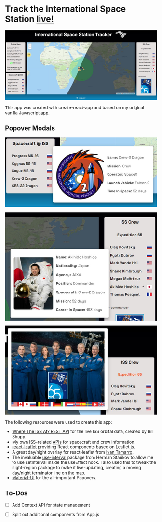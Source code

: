 # Track the International Space Station [live!](https://corquaid.github.io/react-iss-tracker)

![App screenshot](https://github.com/corquaid/react-iss-tracker/blob/main/src/Images/Screenshot%202021-06-14%20162703.jpg)

This app was created with create-react-app and based on my original vanilla Javascript [app](https://github.com/corquaid/api-iss-tracker).

## Popover Modals

![](https://github.com/corquaid/react-iss-tracker/blob/main/src/Images/Screenshot%202021-06-14%20163045.jpg) 

![](https://github.com/corquaid/react-iss-tracker/blob/main/src/Images/Screenshot%202021-06-14%20163241.jpg)

![](https://github.com/corquaid/react-iss-tracker/blob/main/src/Images/Screenshot%202021-06-14%20163600.jpg)



The following resources were used to create this app:

- [Where The ISS At? REST API](https://wheretheiss.at/w/developer) for the live ISS orbital data, created by Bill Shupp.
- My own ISS-related [APIs](https://github.com/corquaid/international-space-station-APIs) for spacecraft and crew information.
- [react-leaflet](https://react-leaflet.js.org/) providing React components based on Leaflet.js.
- A great day/night overlay for react-leaflet from [Ivan Tamarro](https://github.com/tammaroivan/react-leaflet-night-region).
- The invaluable [use-interval](https://github.com/Hermanya/use-interval) package from Herman Starikov to allow me to use setInterval inside the useEffect hook. I also used this to tweak the night-region package to make it live-updating, creating a moving day/night terminator line on the map.
- [Material-UI](https://material-ui.com/) for the all-important Popovers.

## To-Dos
- [ ] Add Context API for state management
- [ ] Split out additional components from App.js


